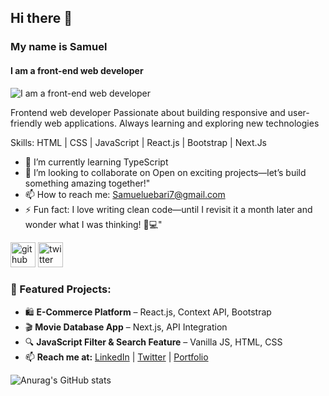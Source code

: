 ## Hi there 👋

### My name is Samuel
#### I am a front-end web developer
![I am a front-end web developer](https://pbs.twimg.com/profile_banners/1831812948924186624/1741638898/600x200)

Frontend web developer Passionate about building responsive and user-friendly web applications. Always learning and exploring new technologies

Skills: HTML | CSS | JavaScript | React.js | Bootstrap | Next.Js

- 🌱 I’m currently learning TypeScript 
- 👯 I’m looking to collaborate on Open  on exciting projects—let’s build something amazing together!" 
- 📫 How to reach me: Samueluebari7@gmail.com 
- ⚡ Fun fact: I love writing clean code—until I revisit it a month later and wonder what I was thinking! 🤔💻" 


[<img src='https://cdn.jsdelivr.net/npm/simple-icons@3.0.1/icons/github.svg' alt='github' height='40'>](https://github.com/https://github.com/MrSamuelUN)  [<img src='https://cdn.jsdelivr.net/npm/simple-icons@3.0.1/icons/twitter.svg' alt='twitter' height='40'>](https://twitter.com/https://x.com/Mrsamuel_UN)  



### 📌 Featured Projects:  
- 🛍️ **E-Commerce Platform** – React.js, Context API, Bootstrap  
- 🎬 **Movie Database App** – Next.js, API Integration  
- 🔍 **JavaScript Filter & Search Feature** – Vanilla JS, HTML, CSS
- 📫 **Reach me at:** [LinkedIn](your-linkedin-url) | [Twitter](your-twitter-url) | [Portfolio](your-portfolio-url)


![Anurag's GitHub stats](https://github-readme-stats.vercel.app/api?username=MrsamuelUN&theme=light&show_icons=true)

